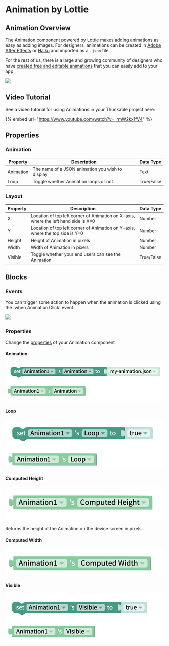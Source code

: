 # Animation by Lottie

## Animation Overview

The Animation component powered by [Lottie ](https://airbnb.design/lottie/)makes adding animations as easy as adding images. For designers, animations can be created in [Adobe After Effects](https://www.adobe.com/products/aftereffects.html) or [Haiku](https://www.haiku.ai) and imported as a `.json` file.

For the rest of us, there is a large and growing community of designers who have [created free and editable animations](https://www.lottiefiles.com/community) that you can easily add to your app.

![](.gitbook/assets/animation-lottie-fig-1.gif)

## Video Tutorial

See a video tutorial for using Animations in your Thunkable project here:

{% embed url="https://www.youtube.com/watch?v=_rmW2kx1fV4" %}

## Properties

### Animation

| Property  | Description                                      | Data Type  |
| --------- | ------------------------------------------------ | ---------- |
| Animation | The name of a JSON animation you wish to display | Text       |
| Loop      | Toggle whether Animation loops or not            | True/False |

### Layout

| Property | Description                                                                         | Data Type  |
| -------- | ----------------------------------------------------------------------------------- | ---------- |
| X        | Location of top left corner of Animation on X-axis, where the left hand side is X=0 | Number     |
| Y        | Location of top left corner of Animation on Y-axis, where the top side is Y=0       | Number     |
| Height   | Height of Animation in pixels                                                       | Number     |
| Width    | Width of Animation in pixels                                                        | Number     |
| Visible  | Toggle whether your end users can see the Animation                                 | True/False |

## Blocks

### Events

You can trigger some action to happen when the animation is clicked using the 'when Animation Click' event.

![](.gitbook/assets/lottieclick.png)

### Properties

Change the [properties](lottie.md#properties) of your Animation component

#### Animation

![](.gitbook/assets/animation-file.png)

#### Loop

![](.gitbook/assets/animation-loop.png)

#### Computed Height

![](.gitbook/assets/animation-height.png)

Returns the height of the Animation on the device screen in pixels.

#### Computed Width

![](.gitbook/assets/animation-width.png)

#### Visible

![](.gitbook/assets/animation-visible.png)
